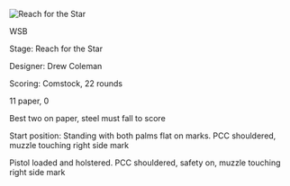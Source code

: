 ![Reach for the Star](https://github.com/bagellord/USPSA-Stages/blob/master/21-25%20rounds/Reach%20for%20the%20Star%20-%2022%20rounds%20-%20Comstock/Reach%20for%20the%20Star.png)

WSB

Stage: Reach for the Star

Designer: Drew Coleman

Scoring: Comstock, 22 rounds

11 paper, 0

Best two on paper, steel must fall to score

Start position: Standing with both palms flat on marks. PCC shouldered, muzzle touching right side mark

Pistol loaded and holstered. PCC shouldered, safety on, muzzle touching right side mark
